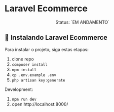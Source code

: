 # Laravel Ecommerce

<center>Status: `EM ANDAMENTO`</center>


## 🚀 Instalando Laravel Ecommerce

Para instalar o projeto, siga estas etapas:

1. clone repo
2. `composer install`
3. `npm install`
4. `cp .env.example .env`
5. `php artisan key:generate`

Development:

1. `npm run dev`
2. open http://localhost:8000/

